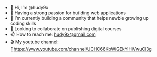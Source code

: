 - 👋 Hi, I’m @hudy9x
- 👀 Having a strong passion for building web applications
- 🌱 I’m currently building a community that helps newbie growing up coding skills
- 💞️ Looking to collaborate on publishing digital courses  
- 📫 How to reach me: hudy9x@gmail.com
- 🎬 My youtube channel: []https://www.youtube.com/channel/UCHC66KbWiGEkYiHiVwuCi3g

<!---
hudy9x/hudy9x is a ✨ special ✨ repository because its `README.md` (this file) appears on your GitHub profile.
You can click the Preview link to take a look at your changes.
--->

